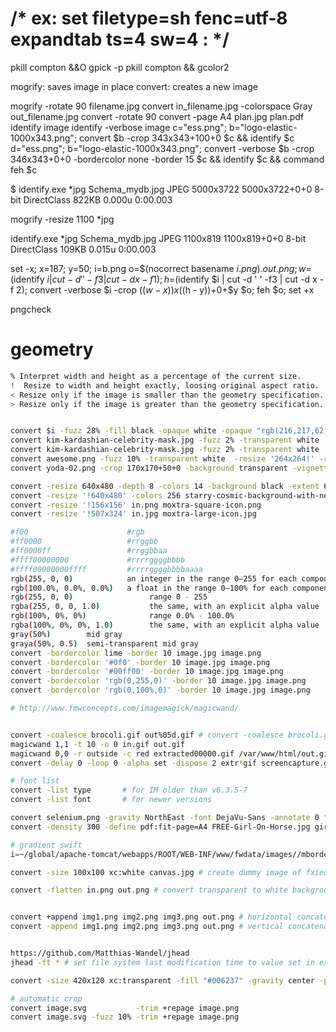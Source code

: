 # /* ex: set filetype=sh fenc=utf-8 expandtab ts=4 sw=4 : */
pkill compton &&O gpick -p
pkill compton && gcolor2

mogrify: saves image in place
convert: creates a new image

mogrify -rotate 90 filename.jpg
convert in_filename.jpg  -colorspace Gray out_filename.jpg
convert -rotate 90
convert -page A4 plan.jpg plan.pdf
identify image
identify -verbose image
c="ess.png"; b="logo-elastic-1000x343.png"; convert $b -crop 343x343+100+0 $c && identify $c
d="ess.png"; b="logo-elastic-1000x343.png"; convert -verbose $b -crop 346x343+0+0 -bordercolor none -border 15 $c && identify $c && command feh $c


$ identify.exe *jpg
Schema_mydb.jpg JPEG 5000x3722 5000x3722+0+0 8-bit DirectClass 822KB 0.000u 0:00.003

mogrify -resize 1100 *jpg

identify.exe *jpg
Schema_mydb.jpg JPEG 1100x819 1100x819+0+0 8-bit DirectClass 109KB 0.015u 0:00.003

set -x; x=187; y=50; i=b.png o=$(nocorrect basename $i .png).out.png; w=$(identify $i | cut -d ' ' -f3 | cut -d x -f 1); h=$(identify $i | cut -d ' ' -f3 | cut -d x -f 2); convert -verbose $i -crop $((w - x ))x$((h - y))+0+$y $o; feh $o; set +x

pngcheck


# geometry
```bash
% Interpret width and height as a percentage of the current size.
!  Resize to width and height exactly, loosing original aspect ratio.
< Resize only if the image is smaller than the geometry specification.
> Resize only if the image is greater than the geometry specification.


convert $i -fuzz 28% -fill black -opaque white -opaque "rgb(216,217,62)" $o && feh $o # convert colors white and rgb(216,217,62) to black
convert kim-kardashian-celebrity-mask.jpg -fuzz 2% -transparent white  -resize 128x128 bip.png
convert kim-kardashian-celebrity-mask.jpg -fuzz 2% -transparent white  -crop 500x500+130+50 -resize 128x128 bip.png && command feh bip.png
convert awesome.png -fuzz 10% -transparent white  -resize '264x264!' -resize 128x128 bip.png && command feh bip.png # rezize likely distorted the image, true solution may have thumbnail of https://stackoverflow.com/questions/2130288/imagemagick-resize-image-to-square
convert yoda-02.png -crop 170x170+50+0 -background transparent -vignette 20x65000 bip.png && command feh bip.png

convert -resize 640x480 -depth 8 -colors 14 -background black -extent 640x480 ks3840x2160black.png grub.xpm # enlarge resample canvas
convert -resize '!640x480' -colors 256 starry-cosmic-background-with-nebula_213524-326.jpg grub.png
convert -resize '!156x156' in.png moxtra-square-icon.png
convert -resize '!507x324' in.jpg moxtra-large-icon.jpg

#f00                      #rgb
#ff0000                   #rrggbb
#ff0000ff                 #rrggbbaa
#ffff00000000             #rrrrggggbbbb
#ffff00000000ffff         #rrrrggggbbbbaaaa
rgb(255, 0, 0)            an integer in the range 0—255 for each component
rgb(100.0%, 0.0%, 0.0%)   a float in the range 0—100% for each component
rgb(255, 0, 0)                 range 0 - 255
rgba(255, 0, 0, 1.0)           the same, with an explicit alpha value
rgb(100%, 0%, 0%)              range 0.0% - 100.0%
rgba(100%, 0%, 0%, 1.0)        the same, with an explicit alpha value
gray(50%)        mid gray
graya(50%, 0.5)  semi-transparent mid gray
convert -bordercolor lime -border 10 image.jpg image.png
convert -bordercolor '#0f0' -border 10 image.jpg image.png
convert -bordercolor '#00ff00' -border 10 image.jpg image.png
convert -bordercolor 'rgb(0,255,0)' -border 10 image.jpg image.png
convert -bordercolor 'rgb(0,100%,0)' -border 10 image.jpg image.png

# http://www.fmwconcepts.com/imagemagick/magicwand/


convert -coalesce brocoli.gif out%05d.gif # convert -coalesce brocoli.gif out%05d.pgm
magicwand 1,1 -t 10 -o 0 in.gif out.gif
magicwand 0,0 -r outside -c red extracted00000.gif /var/www/html/out.gif
convert -delay 0 -loop 0 -alpha set -dispose 2 extr*gif screencapture.gif

# font list
convert -list type       # for IM older than v6.3.5-7
convert -list font       # for newer versions

convert selenium.png -gravity NorthEast -font DejaVu-Sans -annotate 0 "bip %[EXIF:DateTimeOriginal]" selenium2.png # adds overlay text
convert -density 300 -define pdf:fit-page=A4 FREE-Girl-On-Horse.jpg girl-on-horse.pdf

# gradient swift
i=~/global/apache-tomcat/webapps/ROOT/WEB-INF/www/fwdata/images//mbordertitle/w8h8_c8fbfef_bf8f9fb.png; test -f $i || { echo $i | sed -r -e 's/.*w8h8_c(.*)_b(.*).png/\1 \2/' | while read a b; do convert -size 8x8 gradient:"#${a}-#${b}" PNG8:"$i"; done; }

convert -size 100x100 xc:white canvas.jpg # create dummy image of fxied resolution

convert -flatten in.png out.png # convert transparent to white background (whatsapp)


convert +append img1.png img2.png img3.png out.png # horizontal concatenation
convert -append img1.png img2.png img3.png out.png # vertical concatenation


https://github.com/Matthias-Wandel/jhead
jhead -ft * # set file system last modification time to value set in exif data

convert -size 420x120 xc:transparent -fill "#006237" -gravity center -pointsize 64 -annotate 0 "Quick Okta\nIcon" output.png; feh output.png

# automatic crop
convert image.svg           -trim +repage image.png
convert image.svg -fuzz 10% -trim +repage image.png
